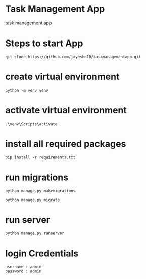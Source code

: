 # Task Management App
task management app

# Steps to start App
```
git clone https://github.com/jayeshn10/taskmanagementapp.git
```
# create virtual environment
```
python -m venv venv
```
# activate virtual environment
```
.\venv\Scripts\activate
```
# install all required packages
```
pip install -r requirements.txt
```
# run migrations
```
python manage.py makemigrations
```
```
python manage.py migrate
```
# run server
```
python manage.py runserver
```
# login Credentials
```
username : admin
password : admin
```

